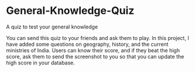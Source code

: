 # General-Knowledge-Quiz
A quiz to test your general knowledge 

You can send this quiz to your friends and ask them to play.
In this project, I have added some questions on geography, history, and the current ministries of India.
Users can know their score, and if they beat the high score, ask them to send the screenshot to you so that you can update the high score in your database.
